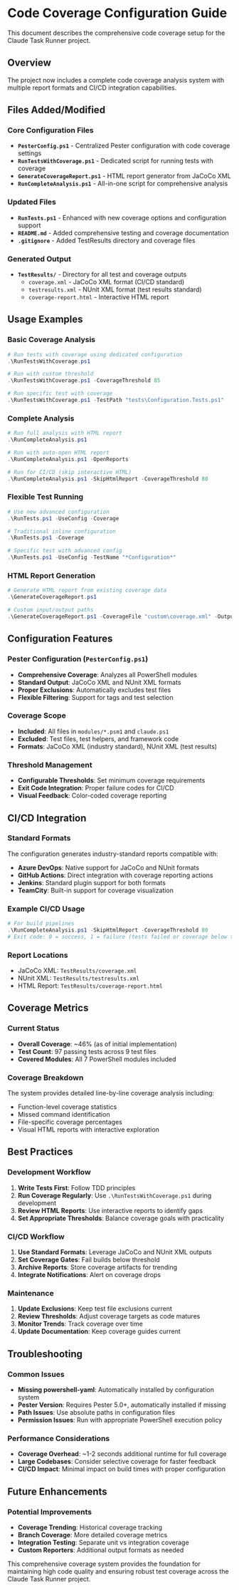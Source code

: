 # Code Coverage Configuration Guide

This document describes the comprehensive code coverage setup for the Claude Task Runner project.

## Overview

The project now includes a complete code coverage analysis system with multiple report formats and CI/CD integration capabilities.

## Files Added/Modified

### Core Configuration Files
- **`PesterConfig.ps1`** - Centralized Pester configuration with code coverage settings
- **`RunTestsWithCoverage.ps1`** - Dedicated script for running tests with coverage
- **`GenerateCoverageReport.ps1`** - HTML report generator from JaCoCo XML
- **`RunCompleteAnalysis.ps1`** - All-in-one script for comprehensive analysis

### Updated Files
- **`RunTests.ps1`** - Enhanced with new coverage options and configuration support
- **`README.md`** - Added comprehensive testing and coverage documentation
- **`.gitignore`** - Added TestResults directory and coverage files

### Generated Output
- **`TestResults/`** - Directory for all test and coverage outputs
  - `coverage.xml` - JaCoCo XML format (CI/CD standard)
  - `testresults.xml` - NUnit XML format (test results standard)
  - `coverage-report.html` - Interactive HTML report

## Usage Examples

### Basic Coverage Analysis
```powershell
# Run tests with coverage using dedicated configuration
.\RunTestsWithCoverage.ps1

# Run with custom threshold
.\RunTestsWithCoverage.ps1 -CoverageThreshold 85

# Run specific test with coverage
.\RunTestsWithCoverage.ps1 -TestPath "tests\Configuration.Tests.ps1"
```

### Complete Analysis
```powershell
# Run full analysis with HTML report
.\RunCompleteAnalysis.ps1

# Run with auto-open HTML report
.\RunCompleteAnalysis.ps1 -OpenReports

# Run for CI/CD (skip interactive HTML)
.\RunCompleteAnalysis.ps1 -SkipHtmlReport -CoverageThreshold 80
```

### Flexible Test Running
```powershell
# Use new advanced configuration
.\RunTests.ps1 -UseConfig -Coverage

# Traditional inline configuration
.\RunTests.ps1 -Coverage

# Specific test with advanced config
.\RunTests.ps1 -UseConfig -TestName "*Configuration*"
```

### HTML Report Generation
```powershell
# Generate HTML report from existing coverage data
.\GenerateCoverageReport.ps1

# Custom input/output paths
.\GenerateCoverageReport.ps1 -CoverageFile "custom\coverage.xml" -OutputFile "reports\coverage.html"
```

## Configuration Features

### Pester Configuration (`PesterConfig.ps1`)
- **Comprehensive Coverage**: Analyzes all PowerShell modules
- **Standard Output**: JaCoCo XML and NUnit XML formats
- **Proper Exclusions**: Automatically excludes test files
- **Flexible Filtering**: Support for tags and test selection

### Coverage Scope
- **Included**: All files in `modules/*.psm1` and `claude.ps1`
- **Excluded**: Test files, test helpers, and framework code
- **Formats**: JaCoCo XML (industry standard), NUnit XML (test results)

### Threshold Management
- **Configurable Thresholds**: Set minimum coverage requirements
- **Exit Code Integration**: Proper failure codes for CI/CD
- **Visual Feedback**: Color-coded coverage reporting

## CI/CD Integration

### Standard Formats
The configuration generates industry-standard reports compatible with:
- **Azure DevOps**: Native support for JaCoCo and NUnit formats
- **GitHub Actions**: Direct integration with coverage reporting actions
- **Jenkins**: Standard plugin support for both formats
- **TeamCity**: Built-in support for coverage visualization

### Example CI/CD Usage
```powershell
# For build pipelines
.\RunCompleteAnalysis.ps1 -SkipHtmlReport -CoverageThreshold 80
# Exit code: 0 = success, 1 = failure (tests failed or coverage below threshold)
```

### Report Locations
- JaCoCo XML: `TestResults/coverage.xml`
- NUnit XML: `TestResults/testresults.xml`
- HTML Report: `TestResults/coverage-report.html`

## Coverage Metrics

### Current Status
- **Overall Coverage**: ~46% (as of initial implementation)
- **Test Count**: 97 passing tests across 9 test files
- **Covered Modules**: All 7 PowerShell modules included

### Coverage Breakdown
The system provides detailed line-by-line coverage analysis including:
- Function-level coverage statistics
- Missed command identification
- File-specific coverage percentages
- Visual HTML reports with interactive exploration

## Best Practices

### Development Workflow
1. **Write Tests First**: Follow TDD principles
2. **Run Coverage Regularly**: Use `.\RunTestsWithCoverage.ps1` during development
3. **Review HTML Reports**: Use interactive reports to identify gaps
4. **Set Appropriate Thresholds**: Balance coverage goals with practicality

### CI/CD Workflow
1. **Use Standard Formats**: Leverage JaCoCo and NUnit XML outputs
2. **Set Coverage Gates**: Fail builds below threshold
3. **Archive Reports**: Store coverage artifacts for trending
4. **Integrate Notifications**: Alert on coverage drops

### Maintenance
1. **Update Exclusions**: Keep test file exclusions current
2. **Review Thresholds**: Adjust coverage targets as code matures
3. **Monitor Trends**: Track coverage over time
4. **Update Documentation**: Keep coverage guides current

## Troubleshooting

### Common Issues
- **Missing powershell-yaml**: Automatically installed by configuration system
- **Pester Version**: Requires Pester 5.0+, automatically installed if missing
- **Path Issues**: Use absolute paths in configuration files
- **Permission Issues**: Run with appropriate PowerShell execution policy

### Performance Considerations
- **Coverage Overhead**: ~1-2 seconds additional runtime for full coverage
- **Large Codebases**: Consider selective coverage for faster feedback
- **CI/CD Impact**: Minimal impact on build times with proper configuration

## Future Enhancements

### Potential Improvements
- **Coverage Trending**: Historical coverage tracking
- **Branch Coverage**: More detailed coverage metrics
- **Integration Testing**: Separate unit vs integration coverage
- **Custom Reporters**: Additional output formats as needed

This comprehensive coverage system provides the foundation for maintaining high code quality and ensuring robust test coverage across the Claude Task Runner project.
